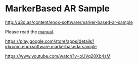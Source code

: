 MarkerBased AR Sample
====================
http://u3d.as/content/enox-software/marker-based-ar-sample

Please read the [manual](ReadMe.pdf).

https://play.google.com/store/apps/details?id=com.enoxsoftware.markerbasedarsample

https://www.youtube.com/watch?v=oUVq20Xb4sM


